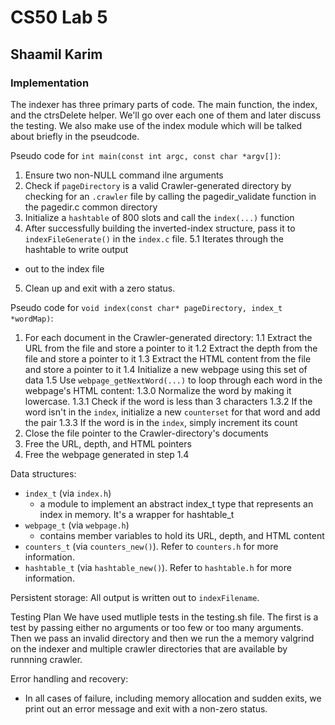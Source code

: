 # CS50 Lab 5
## Shaamil Karim

### Implementation

The indexer has three primary parts of code. The main function, the index, and the ctrsDelete helper. We'll go over each one of them and later discuss the testing. We also make use of the index module which will be talked about briefly in the pseudcode.

Pseudo code for `int main(const int argc, const char *argv[])`:
1. Ensure two non-NULL command ilne arguments
2. Check if `pageDirectory` is a valid Crawler-generated directory by checking for an `.crawler` file by calling the pagedir_validate function in the pagedir.c common directory
3. Initialize a `hashtable` of 800 slots and call the `index(...)` function 
4. After successfully building the inverted-index structure, pass it to `indexFileGenerate()` in the `index.c` file.
    5.1 Iterates through the hashtable to write output
 * out to the index file
5. Clean up and exit with a zero status.

Pseudo code for `void index(const char* pageDirectory, index_t *wordMap)`:
1. For each document in the Crawler-generated directory:
    1.1 Extract the URL from the file and store a pointer to it
    1.2 Extract the depth from the file and store a pointer to it
    1.3 Extract the HTML content from the file and store a pointer to it
    1.4 Initialize a new webpage using this set of data
    1.5 Use `webpage_getNextWord(...)` to loop through each word in the webpage's HTML content:
        1.3.0 Normalize the word by making it lowercase.
        1.3.1 Check if the word is less than 3 characters
        1.3.2 If the word isn't in the `index`, initialize a new `counterset` for that word and add the pair
        1.3.3 If the word is in the `index`, simply increment its count  
2. Close the file pointer to the Crawler-directory's documents
3. Free the URL, depth, and HTML pointers
4. Free the webpage generated in step 1.4  

Data structures:
* `index_t` (via `index.h`)
  * a module to implement an abstract index_t type that represents an index in memory. It's a wrapper for hashtable_t
* `webpage_t` (via `webpage.h`)
  * contains member variables to hold its URL, depth, and HTML content
* `counters_t` (via `counters_new()`). Refer to `counters.h` for more information.
* `hashtable_t` (via `hashtable_new()`). Refer to `hashtable.h` for more information.

Persistent storage:
All output is written out to `indexFilename`.

Testing Plan
We have used mutliple tests in the testing.sh file. The first is a test by passing either no arguments or too few or too many arguments. Then we pass an invalid directory and then we run the a memory valgrind on the indexer and multiple crawler directories that are available by runnning crawler.

Error handling and recovery:
* In all cases of failure, including memory allocation and sudden exits, we print out an error message and exit with a non-zero status.

